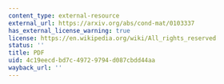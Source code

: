 ```yaml
---
content_type: external-resource
external_url: https://arxiv.org/abs/cond-mat/0103337
has_external_license_warning: true
license: https://en.wikipedia.org/wiki/All_rights_reserved
status: ''
title: PDF
uid: 4c19eecd-bd7c-4972-9794-d087cbdd44aa
wayback_url: ''
---
```

